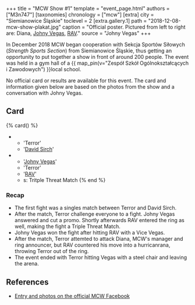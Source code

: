 +++
title = "MCW Show #1"
template = "event_page.html"
authors = ["M3n747"]
[taxonomies]
chronology = ["mcw"]
[extra]
city = "Siemianowice Śląskie"
toclevel = 2
[extra.gallery.1]
path = "2018-12-08-mcw-show-plakat.jpg"
caption = "Official poster. Pictured from left to right are: Diana, [Johny Vegas](@/w/johny-vegas.md), [RAV](@/w/rav.md)."
source = "Johny Vegas"
+++

In December 2018 MCW began cooperation with Sekcja Sportów Siłowych (_Strength Sports Section_) from Siemianowice Śląskie, thus getting an opportunity to put together a show in front of around 200 people. The event was held in a gym hall of a {{ map_pin(v="Zespół Szkół Ogólnokształcących i Zawodowych") }}local school.

No official card or results are available for this event. The card and information given below are based on the photos from the show and a conversation with Johny Vegas.

## Card

{% card() %}
- - 'Terror'
  - '[David Sirch](@/w/sinister.md)'
- - '[Johny Vegas](@/w/johny-vegas.md)'
  - 'Terror'
  - '[RAV](@/w/rav.md)'
  - s: Tritple Threat Match
{% end %}

### Recap

* The first fight was a singles match between Terror and David Sirch.
* After the match, Terror challenge everyone to a fight. Johny Vegas answered and cut a promo. Shortly afterwards RAV entered the ring as well, making the fight a Triple Threat Match.
* Johny Vegas won the fight after hitting RAV with a Vice Vegas.
* After the match, Terror attemted to attack Diana, MCW's manager and ring announcer, but RAV countered his move into a hurricanrana, throwing Terror out of the ring.
* The event ended with Terror hitting Vegas with a steel chair and leaving the arena.

## References

* [Entry and photos on the official MCW Facebook](https://www.facebook.com/minecitywrestling/posts/pfbid0q7kBtG6LBat5ecqDqCqQsxGHtrvk9vEhc44FvBcwSwTSPfJJcUkbhjrjYzZt8tK3l)
